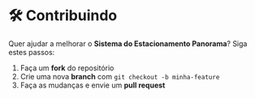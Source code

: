 # 🛠 Contribuindo

Quer ajudar a melhorar o **Sistema do Estacionamento Panorama**? Siga estes passos:

1. Faça um **fork** do repositório
2. Crie uma nova **branch** com `git checkout -b minha-feature`
3. Faça as mudanças e envie um **pull request**

